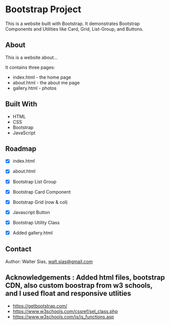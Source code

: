 # Bootstrap Project

This is a website built with Bootstrap. It demonstrates Bootstrap Components and Utilities like Card, Grid, List-Group, and Buttons.

## About

This is a website about...

It contains three pages:

* index.html - the home page
* about.html - the about me page
* gallery.html - photos 



## Built With

- HTML
- CSS
- Bootstrap
- JavaScript


## Roadmap

- [x] index.html
- [x] about.html
- [x] Bootstrap List Group
- [x] Bootstrap Card Component
- [x] Bootstrap Grid (row & col)
- [x] Javascript Button
- [x] Bootstrap Utility Class
- [x] Added gallery.html


## Contact

Author: Walter Sias, walt.sias@gmail.com

## Acknowledgements : Added html files, bootstrap CDN, also custom boostrap from w3 schools, and I used float and responsive utlities 

- https://getbootstrap.com/
- https://www.w3schools.com/cssref/sel_class.php
- https://www.w3schools.com/js/js_functions.asp
